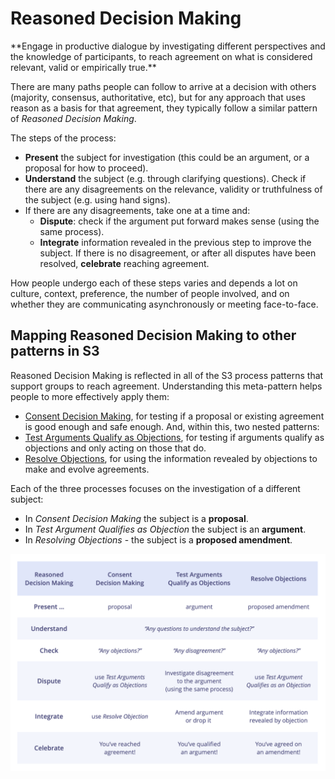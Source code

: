 # Reasoned Decision Making

<summary>
**Engage in productive dialogue by investigating different perspectives and the knowledge of participants, to reach agreement on what is considered relevant, valid or empirically true.**
</summary>

There are many paths people can follow to arrive at a decision with others (majority, consensus, authoritative, etc), but for any approach that uses reason as a basis for that agreement, they typically follow a similar pattern of _Reasoned Decision Making_. 

The steps of the process:

-   **Present** the subject for investigation (this could be an argument, or a proposal for how to proceed).
-   **Understand** the subject (e.g. through clarifying questions).
Check if there are any disagreements on the relevance, validity or truthfulness of the subject (e.g. using hand signs).
-   If there are any disagreements, take one at a time and:
    -   **Dispute**: check if the argument put forward makes sense (using the same process).
    -   **Integrate** information revealed in the previous step to improve the subject.
If there is no disagreement, or after all disputes have been resolved, **celebrate** reaching agreement.

How people undergo each of these steps varies and depends a lot on culture, context, preference, the number of people involved, and on whether they are communicating asynchronously or meeting face-to-face. 

## Mapping Reasoned Decision Making to other patterns in S3

Reasoned Decision Making is reflected in all of the S3 process patterns that support groups to reach agreement. Understanding this meta-pattern helps people to more effectively apply them:

-   [Consent Decision Making](section:consent-decision-making]), for testing if a proposal or existing agreement is good enough and safe enough. And, within this, two nested patterns:
-   [Test Arguments Qualify as Objections](section:test-arguments-qualify-as-objections), for testing if arguments qualify as objections and only acting on those that do.
-   [Resolve Objections](section:resolve-objections), for using the information revealed by objections to make and evolve agreements. 

Each of the three processes focuses on the investigation of a different subject: 

-    In _Consent Decision Making_ the subject is a **proposal**.
-    In _Test Argument Qualifies as Objection_ the subject is an **argument**.
-    In _Resolving Objections_ - the subject is a **proposed amendment**. 

![Table: Mapping the steps of RDM to the other S3 decision-making processes](img/agreements/reasoned-decision-making-table.png)

